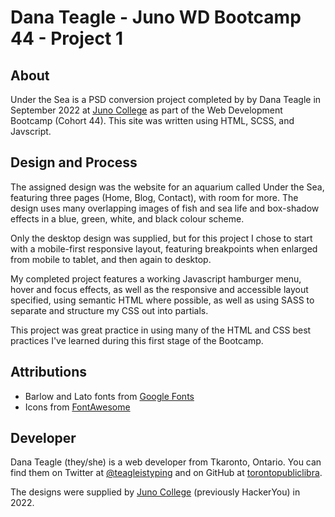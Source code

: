 # Dana Teagle - Juno WD Bootcamp 44 - Project 1

## About

Under the Sea is a PSD conversion project completed by by Dana Teagle in September 2022 at [Juno College](https://junocollege.com) as part of the Web Development Bootcamp (Cohort 44). This site was written using HTML, SCSS, and Javscript.

## Design and Process

The assigned design was the website for an aquarium called Under the Sea, featuring three pages (Home, Blog, Contact), with room for more. The design uses many overlapping images of fish and sea life and box-shadow effects in a blue, green, white, and black colour scheme.

Only the desktop design was supplied, but for this project I chose to start with a mobile-first responsive layout, featuring breakpoints when enlarged from mobile to tablet, and then again to desktop.

My completed project features a working Javascript hamburger menu, hover and focus effects, as well as the responsive and accessible layout specified, using semantic HTML where possible, as well as using SASS to separate and structure my CSS out into partials.

This project was great practice in using many of the HTML and CSS best practices I've learned during this first stage of the Bootcamp.

## Attributions

- Barlow and Lato fonts from [Google Fonts](https://fonts.google.com/)
- Icons from [FontAwesome](https://fontawesome.com/)

## Developer

Dana Teagle (they/she) is a web developer from Tkaronto, Ontario. You can find them on Twitter at [@teagleistyping](https://twitter.com/teagleistyping) and on GitHub at [torontopubliclibra](https://github.com/torontopubliclibra).

The designs were supplied by [Juno College](https://junocollege.com) (previously HackerYou) in 2022.
